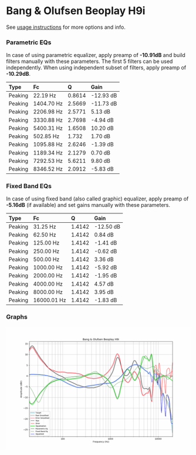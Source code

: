 # Bang & Olufsen Beoplay H9i
See [usage instructions](https://github.com/jaakkopasanen/AutoEq#usage) for more options and info.

### Parametric EQs
In case of using parametric equalizer, apply preamp of **-10.91dB** and build filters manually
with these parameters. The first 5 filters can be used independently.
When using independent subset of filters, apply preamp of **-10.29dB**.

| Type    | Fc         |      Q | Gain      |
|:--------|:-----------|:-------|:----------|
| Peaking | 22.19 Hz   | 0.8614 | -12.93 dB |
| Peaking | 1404.70 Hz | 2.5669 | -11.73 dB |
| Peaking | 2206.98 Hz | 2.5771 | 5.13 dB   |
| Peaking | 3330.88 Hz | 2.7698 | -4.94 dB  |
| Peaking | 5400.31 Hz | 1.6508 | 10.20 dB  |
| Peaking | 502.85 Hz  | 1.732  | 1.70 dB   |
| Peaking | 1095.88 Hz | 2.6246 | -1.39 dB  |
| Peaking | 1189.34 Hz | 2.1279 | 0.70 dB   |
| Peaking | 7292.53 Hz | 5.6211 | 9.80 dB   |
| Peaking | 8346.52 Hz | 2.0912 | -5.83 dB  |

### Fixed Band EQs
In case of using fixed band (also called graphic) equalizer, apply preamp of **-5.16dB**
(if available) and set gains manually with these parameters.

| Type    | Fc          |      Q | Gain      |
|:--------|:------------|:-------|:----------|
| Peaking | 31.25 Hz    | 1.4142 | -12.50 dB |
| Peaking | 62.50 Hz    | 1.4142 | 0.84 dB   |
| Peaking | 125.00 Hz   | 1.4142 | -1.41 dB  |
| Peaking | 250.00 Hz   | 1.4142 | -0.62 dB  |
| Peaking | 500.00 Hz   | 1.4142 | 3.36 dB   |
| Peaking | 1000.00 Hz  | 1.4142 | -5.92 dB  |
| Peaking | 2000.00 Hz  | 1.4142 | -1.95 dB  |
| Peaking | 4000.00 Hz  | 1.4142 | 4.57 dB   |
| Peaking | 8000.00 Hz  | 1.4142 | 3.95 dB   |
| Peaking | 16000.01 Hz | 1.4142 | -1.83 dB  |

### Graphs
![](./Bang%20&%20Olufsen%20Beoplay%20H9i.png)